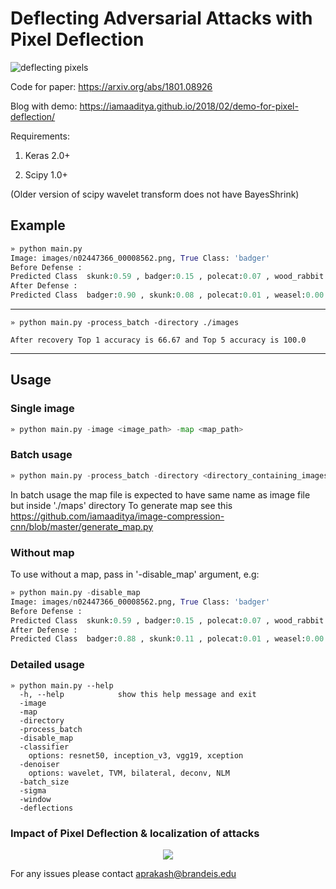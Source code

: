 # Deflecting Adversarial Attacks with Pixel Deflection

![deflecting pixels](https://i.imgur.com/BhxmVwx.png)

Code for paper: https://arxiv.org/abs/1801.08926 

Blog with demo: https://iamaaditya.github.io/2018/02/demo-for-pixel-deflection/

Requirements:

1. Keras 2.0+

2. Scipy 1.0+

(Older version of scipy wavelet transform does not have BayesShrink)

## Example


```python
» python main.py                                                                                                  02:24:51 on 2018-02-01
Image: images/n02447366_00008562.png, True Class: 'badger'
Before Defense :
Predicted Class  skunk:0.59 , badger:0.15 , polecat:0.07 , wood_rabbit:0.02 , weasel:0.01
After Defense :
Predicted Class  badger:0.90 , skunk:0.08 , polecat:0.01 , weasel:0.00 , mink:0.00
```
---------------------------------------------------------------------

```
» python main.py -process_batch -directory ./images

After recovery Top 1 accuracy is 66.67 and Top 5 accuracy is 100.0

```
---------------------------------------------------------------------



## Usage

### Single image

```python
» python main.py -image <image_path> -map <map_path>
```


### Batch usage

```python
» python main.py -process_batch -directory <directory_containing_images>
```


In batch usage the map file is expected to have same name as image file but inside './maps' directory
To generate map see this https://github.com/iamaaditya/image-compression-cnn/blob/master/generate_map.py

### Without map
To use without a map, pass in '-disable_map' argument, e.g:

```python
» python main.py -disable_map                                                                                     02:26:02 on 2018-02-01
Image: images/n02447366_00008562.png, True Class: 'badger'
Before Defense :
Predicted Class  skunk:0.59 , badger:0.15 , polecat:0.07 , wood_rabbit:0.02 , weasel:0.01
After Defense :
Predicted Class  badger:0.88 , skunk:0.11 , polecat:0.01 , weasel:0.00 , mink:0.00
```


### Detailed usage

```
» python main.py --help
  -h, --help            show this help message and exit
  -image
  -map 
  -directory
  -process_batch
  -disable_map
  -classifier 
    options: resnet50, inception_v3, vgg19, xception
  -denoiser 
    options: wavelet, TVM, bilateral, deconv, NLM
  -batch_size 
  -sigma 
  -window 
  -deflections 
```  

### Impact of Pixel Deflection & localization of attacks

<center>
<img src="https://raw.githubusercontent.com/iamaaditya/iamaaditya.github.io/master/images/image_combine.jpg" /> 
</center>


For any issues please contact aprakash@brandeis.edu
